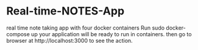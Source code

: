 # Real-time-NOTES-App
real time note taking app with four docker containers
Run sudo docker-compose up your application will be ready to run in containers. then go to browser at http://localhost:3000 to see the action.
